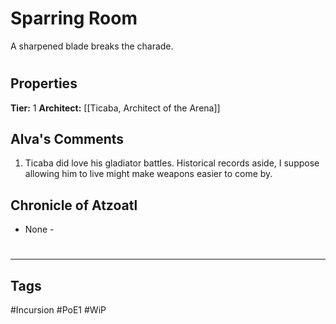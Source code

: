 # Sparring Room
A sharpened blade breaks the charade.

#
## Properties
**Tier:** 1
**Architect:** [[Ticaba, Architect of the Arena]]
## Alva's Comments
1. Ticaba did love his gladiator battles. Historical records aside, I suppose allowing him to live might make weapons easier to come by.
## Chronicle of Atzoatl
- None -

#
---
## Tags
#Incursion
#PoE1
#WiP
